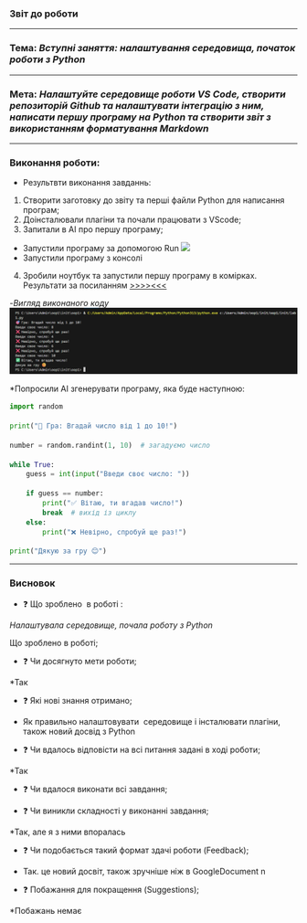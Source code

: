 ### Звіт до роботи
-----
### Тема: *Вступні заняття: налаштування середовища, початок роботи з Python* 
------
### Мета: *Налаштуйте середовище роботи VS Code, створити репозиторій Github та налаштувати інтеграцію з ним, написати першу програму на Python та створити звіт з використанням форматування Markdown*

---
### Виконання роботи:
* Результвти виконання завданнь: 

1. Створити заготовку до звіту та перші файли Python для написання програм;
1. Доінсталювали плагіни та почали працювати з VScode;
1. Запитали в AI про першу програму;

- Запустили програму за допомогою Run
![](./screenshot/)
- Запустили програму з консолі 
![]()

4. Зробили ноутбук та запустили першу програму в комірках. Результати за посиланням [>>>><<<](./)

-*Вигляд виконаного коду*
![](./3.png)

*Попросили AI згенерувати програму, яка буде наступною:

``` Python 
import random

print("🎯 Гра: Вгадай число від 1 до 10!")

number = random.randint(1, 10)  # загадуємо число

while True:
    guess = int(input("Введи своє число: "))

    if guess == number:
        print("✅ Вітаю, ти вгадав число!")
        break  # вихід із циклу
    else:
        print("❌ Невірно, спробуй ще раз!")

print("Дякую за гру 😊")

```

-----
### Висновок

- :question: Що зроблено  в роботі :

*Налаштувала середовище, почала роботу з Python*

Що зроблено в роботі;

- :question: Чи досягнуто мети роботи;

*Так

- :question: Які нові знання отримано;

* Як правильно налаштовувати  середовище і інсталювати 
плагіни, також новий досвід з Python

- :question: Чи вдалось відповісти на всі питання задані в ході роботи;

*Так

- :question: Чи вдалося виконати всі завдання;

- :question: Чи виникли складності у виконанні завдання;

*Так, але я з ними впоралась

- :question: Чи подобається такий формат здачі роботи (Feedback);

* Так. це новий досвіт, також зручніше ніж в GoogleDocument n

- :question: Побажання для покращення (Suggestions);

*Побажань немає



